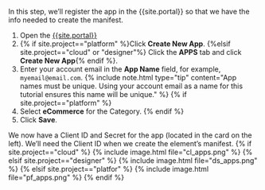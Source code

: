In this step, we’ll register the app in the {{site.portal}} so that we have the info needed to create the manifest.
1. Open the [{{site.portal}}]({{site.portal_url}})
2. {% if site.project=="platform" %}Click **Create New App**.
   {%elsif site.project=="cloud" or "designer"%} Click the **APPS** tab and click **Create New App**{% endif %}.
3. Enter your account email in the **App Name** field, for example, `myemail@email.com`.
   {% include note.html type="tip" content="App names must be unique. Using your account email as a name for this tutorial ensures this name will be unique." %}
{% if site.project=="platform" %}
4. Select **eCommerce** for the Category.
{% endif %}
5. Click **Save**.

​We now have a Client ID and Secret for the app (located in the card on the left). We’ll need the Client ID when we create the element’s manifest.
{% if site.project=="cloud" %}
{% include image.html file="cl_apps.png" %}
{% elsif site.project=="designer" %}
{% include image.html file="ds_apps.png" %}
{% elsif site.project=="platfor" %}
{% include image.html file="pf_apps.png" %}
{% endif %}
